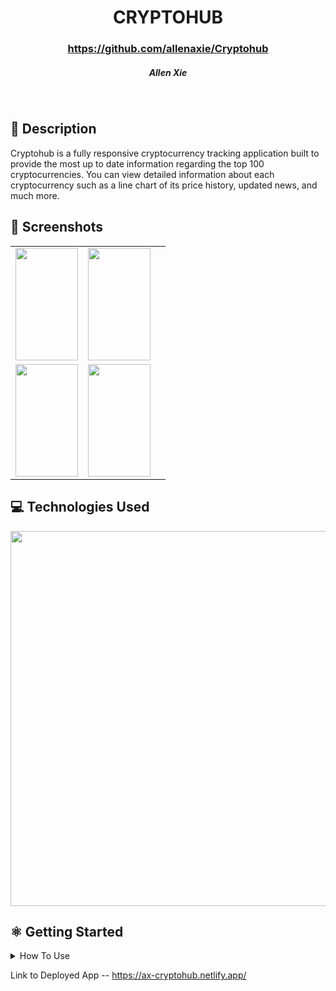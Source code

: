 # <h1 align="center"> CRYPTOHUB</h1>
 #### <h3 align="center">https://github.com/allenaxie/Cryptohub</h3>
 <h5 align="center">Allen Xie</h5>

<br>

## 📝 Description

Cryptohub is a fully responsive cryptocurrency tracking application built to provide the most up to date information regarding the top 100 cryptocurrencies. You can view detailed information about each cryptocurrency such as a line chart of its price history, updated news, and much more. 

## 📸 Screenshots 

| | | |
|:-------------------------:|:-------------------------:|:-------------------------:|
|<img src="/Users/allenxie/code/cryptohub/public/Cryptohub@2x.png" width=100px height=180px overflow="hidden"> |<img src="/Users/allenxie/code/cryptohub/public/Cryptohub@2x (1).png" width=100px height=180px overflow="hidden"> 
|<img src="/Users/allenxie/code/cryptohub/public/Cryptohub@2x (2).png" width=100px height=180px overflow="hidden"> |<img src="/Users/allenxie/code/cryptohub/public/Cryptohub@2x (3).png" width=100px height=180px overflow="hidden"> 

## 💻 Technologies Used 

<img src="/Users/allenxie/code/cryptohub/public/Technologies (copy).png" width=600px>


## ⚛️ Getting Started

<details>
<summary>How To Use</summary>
 
- Use top navigation bar to navigate to different pages.

- Home page shows top 10 cryptocurrencies in the world and most recent general cryptocurrency news articles.

- Click on a cryptocurrency or news articles for more details.

- Click "Cryptocurrencies" tab in navigation bar to view top 100 cryptocurrencies. You can also search cryptocurrency by its name in the search bar the the top of the page.

- Click "News" tab in navigation bar to view more news articles related to cryptocurrencies. Use select bar at the top of the page to filter news articles based on selected cryptocurrency.
 
</details>

Link to Deployed App -- <https://ax-cryptohub.netlify.app/>

